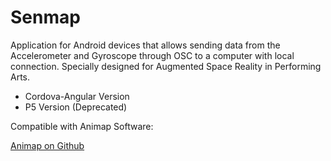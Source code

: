 # Senmap

Application for Android devices that allows sending data from the Accelerometer and Gyroscope through OSC to a computer with local connection. Specially designed for Augmented Space Reality in Performing Arts.

- Cordova-Angular Version
- P5 Version (Deprecated)

Compatible with Animap Software:

[Animap on Github](https://github.com/ibuioli/animap)
